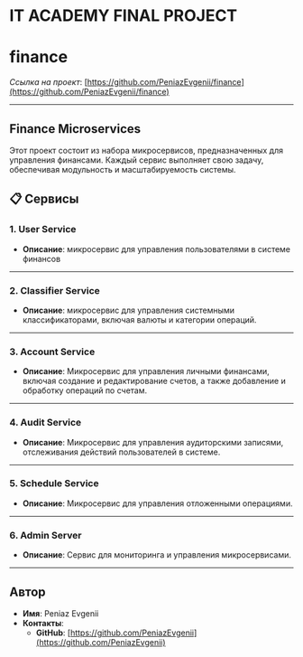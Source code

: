 # IT ACADEMY FINAL PROJECT

# finance

*Ссылка на проект*: [https://github.com/PeniazEvgenii/finance](https://github.com/PeniazEvgenii/finance)

---
## Finance Microservices

Этот проект состоит из набора микросервисов, предназначенных для управления финансами. Каждый сервис выполняет свою задачу, обеспечивая модульность и масштабируемость системы.

## 📋 Сервисы

### 1. User Service
- **Описание**: микросервис для управления пользователями в системе финансов

---

### 2. Classifier Service
- **Описание**: микросервис для управления системными классификаторами, включая валюты и категории операций.

---

### 3. Account Service
- **Описание**: Микросервис для управления личными финансами, включая создание и редактирование счетов, а также добавление и обработку операций по счетам.

---

### 4. Audit Service
- **Описание**: Микросервис для управления аудиторскими записями, отслеживания действий пользователей в системе.

---

### 5. Schedule Service
- **Описание**: Микросервис для управления отложенными операциями.

---

### 6. Admin Server
- **Описание**: Сервис для мониторинга и управления микросервисами.

---
## Автор
- **Имя**: Peniaz Evgenii
- **Контакты**:
  - **GitHub**: [https://github.com/PeniazEvgenii](https://github.com/PeniazEvgenii)
